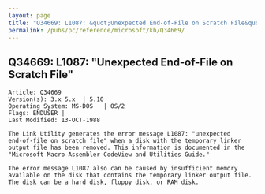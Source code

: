 ```yaml
---
layout: page
title: "Q34669: L1087: &quot;Unexpected End-of-File on Scratch File&quot;"
permalink: /pubs/pc/reference/microsoft/kb/Q34669/
---
```


## Q34669: L1087: &quot;Unexpected End-of-File on Scratch File&quot;

	Article: Q34669
	Version(s): 3.x 5.x  | 5.10
	Operating System: MS-DOS   | OS/2
	Flags: ENDUSER |
	Last Modified: 13-OCT-1988
	
	The Link Utility generates the error message L1087: "unexpected
	end-of-file on scratch file" when a disk with the temporary linker
	output file has been removed. This information is documented in the
	"Microsoft Macro Assembler CodeView and Utilities Guide."
	
	The error message L1087 also can be caused by insufficient memory
	available on the disk that contains the temporary linker output file.
	The disk can be a hard disk, floppy disk, or RAM disk.
